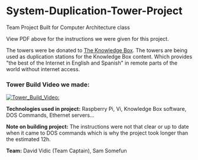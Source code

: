 # System-Duplication-Tower-Project
Team Project Built for Computer Architecture class

View PDF above for the instructions we were given for this project.


The towers were be donated to [The Knowledge Box](theknowledgebox.info). The towers are being used as duplication stations for the
Knowledge Box content. Which provides "the best of the Internet in English and Spanish" in remote parts of the world without internet access. 

### Tower Build Video we made:

[![Tower_Build_Video:](https://img.youtube.com/vi/TSE_Lp63H7c/0.jpg)](https://www.youtube.com/watch?v=TSE_Lp63H7c)

**Technologies used in project:** Raspberry Pi, Vi, Knowledge Box software, DOS Commands, Ethernet servers...

**Note on building project:**
  The instructions were not that clear or up to date when it came to DOS commands which is why the project took longer than the estimated 12h. 
  
**Team:** David Vidic (Team Captain), Sam Somefun
